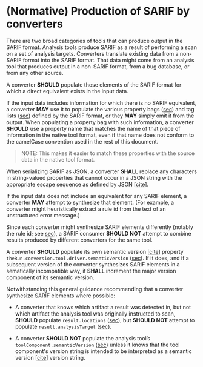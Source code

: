 <!--
---
toc:
  auto: false
  label: (Normative) Production of SARIF by converters
  enumerate: Appendix D.
---
-->
# (Normative) Production of SARIF by converters

There are two broad categories of tools that can produce output in the SARIF format. Analysis tools produce SARIF as a result of performing a scan on a set of analysis targets. Converters translate existing data from a non-SARIF format into the SARIF format. That data might come from an analysis tool that produces output in a non-SARIF format, from a bug database, or from any other source.

A converter **SHOULD** populate those elements of the SARIF format for which a direct equivalent exists in the input data.

If the input data includes information for which there is no SARIF equivalent, a converter **MAY** use it to populate the various property bags ([sec](#property-bags)) and tag lists ([sec](#tags)) defined by the SARIF format, or they **MAY** simply omit it from the output. When populating a property bag with such information, a converter **SHOULD** use a property name that matches the name of that piece of information in the native tool format, even if that name does not conform to the camelCase convention used in the rest of this document.

> NOTE: This makes it easier to match these properties with the source data in the native tool format.

When serializing SARIF as JSON, a converter **SHALL** replace any characters in string-valued properties that cannot occur in a JSON string with the appropriate escape sequence as defined by JSON \[[cite](#RFC8259)\].

If the input data does not include an equivalent for any SARIF element, a converter **MAY** attempt to synthesize that element. (For example, a converter might heuristically extract a rule id from the text of an unstructured error message.)

Since each converter might synthesize SARIF elements differently (notably the rule id; see [sec](#ruleid-property)), a SARIF consumer **SHOULD NOT** attempt to combine results produced by different converters for the same tool.

A converter **SHOULD** populate its own semantic version \[[cite](#SEMVER)\] property `theRun.conversion.tool.driver.semanticVersion` ([sec](#semanticversion-property)). If it does, and if a subsequent version of the converter synthesizes SARIF elements in a sematically incompatible way, it **SHALL** increment the major version component of its semantic version.

Notwithstanding this general guidance recommending that a converter synthesize SARIF elements where possible:

- A converter that knows which artifact a result was detected in, but not which artifact the analysis tool was originally instructed to scan, **SHOULD** populate `result.locations` ([sec](#result-object--locations-property)), but **SHOULD NOT** attempt to populate `result.analysisTarget` ([sec](#analysistarget-property)).

- A converter **SHOULD NOT** populate the analysis tool’s `toolComponent.semanticVersion` ([sec](#semanticversion-property)) unless it knows that the tool component's version string is intended to be interpreted as a semantic version \[[cite](#SEMVER)\] version string.
